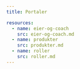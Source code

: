 ```yaml
---
title: Portaler

resources:
  - name: eier-og-coach
    src: eier-og-coach.md
  - name: produkter
    src: produkter.md
  - name: roller
    src: roller.md
---
```

